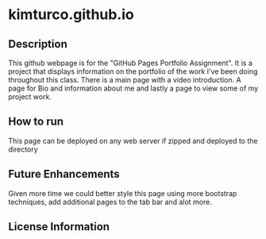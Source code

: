 # kimturco.github.io

## Description
This github webpage is for the "GitHub Pages Portfolio Assignment".  It is a project that displays information on the portfolio of the work I've been doing throughout this class.  There is a main page with a video introduction.  A page for Bio and information about me and lastly a page to view some of my project work. 

## How to run 
This page can be deployed on any web server if zipped and deployed to the directory

## Future Enhancements
Given more time we could better style this page using more bootstrap techniques, add additional pages to the tab bar and alot more. 

## License Information

